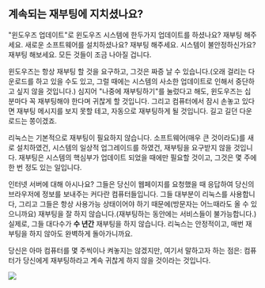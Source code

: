 <?php require("../../entete.php"); ?> <?php require("../../base.php"); ?> <?php require("../../fonctions.php"); ?>

<div id="corps">

<h2>﻿계속되는 재부팅에 지치셨나요?</h2>

<p>"윈도우즈 업데이트"로 윈도우즈 시스템에 한두가지 업데이트를 하셨나요? 재부팅 해주세요. 새로운 소프트웨어를 설치하셨나요? 재부팅 해주세요. 시스템이 불안정하신가요? 재부팅 해보세요. 모든 것들이 조금 나아질 겁니다.</p>

<p>윈도우즈는 항상 재부팅 할 것을 요구하고, 그것은 짜증 날 수 있습니다.(오래 걸리는 다운로드를 하고 있을 수도 있고, 그럴 때에는 시스템의 사소한 업데이트로 인해서 중단하고 싶지 않을 것입니다.) 심지어 "나중에 재부팅하기"를 눌렀다고 해도, 윈도우즈는 십 분마다 꼭 재부팅해야 한다며 귀찮게 할 것입니다. 그리고 컴퓨터에서 잠시 손놓고 있다면 재부팅 메시지를 보지 못할 테고, 자동으로 재부팅하게 될 것입니다. 길고 길던 다운로드는 쫑이겠죠.</p>

<p>리눅스는 기본적으로 재부팅이 필요하지 않습니다. 소프트웨어(매우 큰 것이라도)를 새로 설치하였건, 시스템의 일상적 업그레이드를 하였건, 재부팅을 요구받지 않을 것입니다. 재부팅은 시스템의 핵심부가 업데이트 되었을 때에만 필요할 것이고, 그것은 몇 주에 한 번 정도 있는 일입니다.</p>

<p>인터넷 서버에 대해 아시나요? 그들은 당신이 웹페이지를 요청했을 때 응답하여 당신의 브라우저에 정보를 보내주는 커다란 컴퓨터들입니다. 그들 대부분이 리눅스를 사용합니다, 그리고 그들은 항상 사용가능 상태이어야 하기 때문에(방문자는 어느때라도 올 수 있으니까요) 재부팅을 잘 하지 않습니다.(재부팅하는 동안에는 서비스들이 불가능합니다.) 실제로, 그들 대다수가 <b>수 년간</b> 재부팅을 하지 않습니다. 리눅스는 안정적이고, 매번 재부팅을 하지 않아도 완벽하게 돌아가니까요.</p>

<p>당신은 아마 컴퓨터를 몇 주씩이나 켜놓지는 않겠지만, 여기서 말하고자 하는 점은: 컴퓨터가 당신에게 재부팅하라고 계속 귀찮게 하지 않을 것이라는 것입니다.</p>

<img src="Images/reboot_all_the_time_thumb.png" />

</div>


